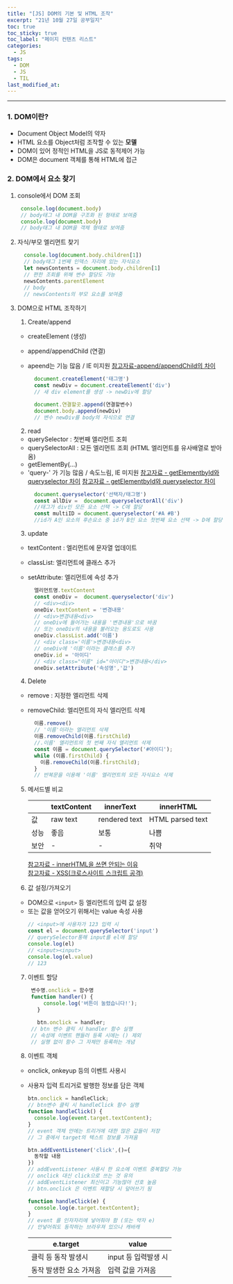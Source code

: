 ```yaml
---
title: "[JS] DOM의 기본 및 HTML 조작"
excerpt: "21년 10월 27일 공부일지"
toc: true
toc_sticky: true
toc_label: "페이지 컨텐츠 리스트"
categories:
  - JS
tags:
  - DOM
  - JS
  - TIL
last_modified_at:
---
```

****
### **1. DOM이란?**
- Document Object Model의 약자
- HTML 요소를 Object처럼 조작할 수 있는 **모델**
- DOM이 있어 정적인 HTML을 JS로 동적제어 가능
- DOM은 document 객체를 통해 HTML에 접근

### **2. DOM에서 요소 찾기**

1. console에서 DOM 조회
   ```javascript
    console.log(document.body)
    // body태그 내 DOM을 구조화 된 형태로 보여줌
    console.log(document.body)
    // body태그 내 DOM을 객체 형태로 보여줌
    ```

2. 자식/부모 엘리먼트 찾기
    ```javascript
      console.log(document.body.children[1])
      // body태그 1번째 인덱스 자리에 있는 자식요소 
      let newsContents = document.body.children[1]
      // 편한 조회를 위해 변수 할당도 가능
      newsContents.parentElement
      // body
      // newsContents의 부모 요소를 보여줌
    ```

3. DOM으로 HTML 조작하기   
    1. Create/append
    - createElement (생성)
    - append/appendChild (연결)
    - apeend는 기능 많음 / IE 미지원
    [참고자료-append/appendChild의 차이](https://blogpack.tistory.com/682)
   
      ```javascript
        document.createElement('태그명')
        const newDiv = document.createElement('div')
        // 새 div element를 생성 -> newDiv에 할당

        document.연결할곳.append(연결할변수)
        document.body.append(newDiv)
        // 변수 newDiv를 body의 자식으로 연결
        ```
    
    2. read
    - querySelector : 첫번째 엘리먼트 조회
    - querySelectorAll : 모든 엘리먼트 조회
      (HTML 엘리먼트를 유사배열로 받아옴)
    - getElementBy(...)
    - 'query-' 가 기능 많음 / 속도느림, IE 미지원
    [참고자료 - getElementbyId와 queryselector 차이](https://truecode-95.tistory.com/41)
    [참고자료 - getElementbyId와 queryselector 차이](https://velog.io/@chloeee/getElementById-%EA%B7%B8%EB%A6%AC%EA%B3%A0-querySelector-%EC%B0%A8%EC%9D%B4%EC%A0%90)
      ```javascript
        document.queryselector('선택자/태그명')
        const allDiv =  document.queryselectorAll('div')
        //태그가 div인 모든 요소 선택 -> C에 할당
        const multiID = document.queryselector('#A #B')
        //id가 A인 요소의 후손요소 중 id가 B인 요소 첫번째 요소 선택 -> D에 할당
      ```
    3. update
    - textContent : 엘리먼트에 문자열 업데이트
    - classList: 엘리먼트에 클래스 추가
    - setAttribute: 엘리먼트에 속성 추가

      ```javascript
        엘리먼트명.textContent
        const oneDiv =  document.queryselector('div')
        // <div><div>
        oneDiv.textContent = '변경내용'
        // <div>변경내용<div>
        // oneDiv에 들어가는 내용을 '변경내용'으로 바꿈
        // 또는 oneDiv의 내용을 불러오는 용도로도 사용
        oneDiv.classList.add('이름')
        // <div class='이름'>변경내용<div>
        // oneDiv에 '이름'이라는 클래스를 추가
        oneDiv.id = '아이디'
        // <div class="이름" id="아이디">변경내용</div> 
        oneDiv.setAttribute('속성명','값')
        ```
    4. Delete
    - remove : 지정한 엘리먼트 삭제
    - removeChild: 엘리먼트의 자식 엘리먼트 삭제

      ```javascript
        이름.remove()
        // '이름'이라는 엘리먼트 삭제
        이름.removeChild(이름.firstChild)
        //.이름' 엘리먼트의 첫 번째 자식 엘리먼트 삭제
        const 이름 = document.querySelector('#아이디');
        while (이름.firstChild) {
          이름.removeChild(이름.firstChild);
        }
        // 반복문을 이용해 '이름' 엘리먼트의 모든 자식요소 삭제
        ```
    5. 메서드별 비교  

        &nbsp;|textContent|innerText|innerHTML
        ---|---|---|---
        값|raw text|rendered text |HTML parsed text
        성능|좋음 |보통 |나쁨
        보안| -| -| 취약

        [참고자료 - innerHTML을 쓰면 안되는 이유](https://velog.io/@raram2/%EB%8B%B9%EC%8B%A0%EC%9D%B4-innerHTML%EC%9D%84-%EC%93%B0%EB%A9%B4-%EC%95%88%EB%90%98%EB%8A%94-%EC%9D%B4%EC%9C%A0)   
        [참고자료 - XSS(크로스사이트 스크립트 공격)](https://2ssue.github.io/common_questions_for_Web_Developer/docs/Web/xss.html#%E1%84%8B%E1%85%A1%E1%86%AF%E1%84%8B%E1%85%A1%E1%84%83%E1%85%AE%E1%84%86%E1%85%A7%E1%86%AB-%E1%84%8C%E1%85%A9%E1%87%82%E1%84%8B%E1%85%B3%E1%86%AB-%E1%84%80%E1%85%A5%E1%86%BA)


    6. 값 설정/가져오기
      - DOM으로 `<input>` 등 엘리먼트의 입력 값 설정
      - 또는 값을 얻어오기 위해서는 value 속성 사용
        ```javascript
        // <input>에 사용자가 123 입력 시
        const el = document.querySelector('input')
        // querySelector통해 input를 el에 할당
        console.log(el)
        // <input><input>
        console.log(el.value)
        // 123
         ```

    7. 이벤트 할당
       ```javascript
        변수명.onclick = 함수명
        function handler() {
            console.log('버튼이 눌렸습니다!');
          }

          btn.onclick = handler;
        // btn 변수 클릭 시 handler 함수 실행
        // 속성에 이벤트 핸들러 등록 시에는 () 제외
        // 실행 없이 함수 그 자체만 등록하는 개념
       ```

    8. 이벤트 객체
      - onclick, onkeyup 등의 이벤트 사용시
      - 사용자 입력 트리거로 발행한 정보를 담은 객체
        ```javascript
        btn.onclick = handleClick;
        // btn변수 클릭 시 handleClick 함수 실행
        function handleClick() {
          console.log(event.target.textContent);
        }
        // event 객체 안에는 트리거에 대한 많은 값들이 저장
        // 그 중에서 target의 텍스트 정보를 가져옴

        btn.addEventListener('click',()={
          동작할 내용
        })
        // addEventListener 사용시 한 요소에 이벤트 중복할당 가능
        // onclick 대신 click으로 쓰는 것 유의
        // addEventListener 최신이고 기능많아 선호 높음
        // btn.onclick 은 이벤트 재할당 시 덮어쓰기 됨

        function handleClick(e) {
          console.log(e.target.textContent);
        }
        // event 를 인자자리에 넣어줘야 함 (또는 약자 e) 
        // 안넣어줘도 동작하는 브라우져 있으나 캐바캐
        ```

        |e.target|value|
        ---|---
        |클릭 등 동작 발생시 |input 등 입력발생 시 |
        |동작 발생한 요소 가져옴| 입력 값을 가져옴 |
